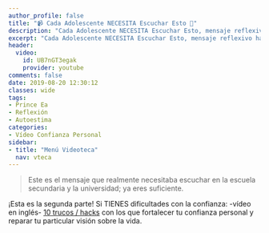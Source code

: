 ```yaml
---
author_profile: false
title: "📹 Cada Adolescente NECESITA Escuchar Esto 🎒"
description: "Cada Adolescente NECESITA Escuchar Esto, mensaje reflexivo hacía la vida actual de los adolescentes y la mirada de la sociedad sobre ellos"
excerpt: "Cada Adolescente NECESITA Escuchar Esto, mensaje reflexivo hacía la vida actual de los adolescentes y la mirada de la sociedad sobre ellos"
header:
  video:
    id: UB7nGT3egak
    provider: youtube
comments: false
date: 2019-08-20 12:30:12
classes: wide
tags:
- Prince Ea
- Reflexión
- Autoestima
categories:
- Vídeo Confianza Personal
sidebar:
- title: "Menú Videoteca"
  nav: vteca
---
```


> Este es el mensaje que realmente necesitaba escuchar en la escuela secundaria y la universidad; ya eres suficiente.

¡Esta es la segunda parte! Si TIENES dificultades con la confianza: -vídeo en inglés- [10 trucos / hacks](https://10confidencehacks.com/video-training "10 trucos con los que fortalecer tu confianza personal") con los que fortalecer tu confianza personal y reparar tu particular visión sobre la vida.

<!-- ## Redacción -->

<!-- Fuente [Lyrics Translate](https://lyricstranslate.com) Transcripción por [lolaeocho](https://lyricstranslate.com/es/translator/lolaeocho) -->